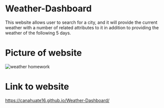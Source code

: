 # Weather-Dashboard
This website allows user to search for a city, and it will provide the current weather with a number of related attributes to it in addition to providing the weather of the following 5 days. 
# Picture of website
![weather homework](https://user-images.githubusercontent.com/15930792/95412823-d6493b80-08f7-11eb-93d4-3c171872b6c7.PNG)

# Link to website
https://canahuate16.github.io/Weather-Dashboard/


